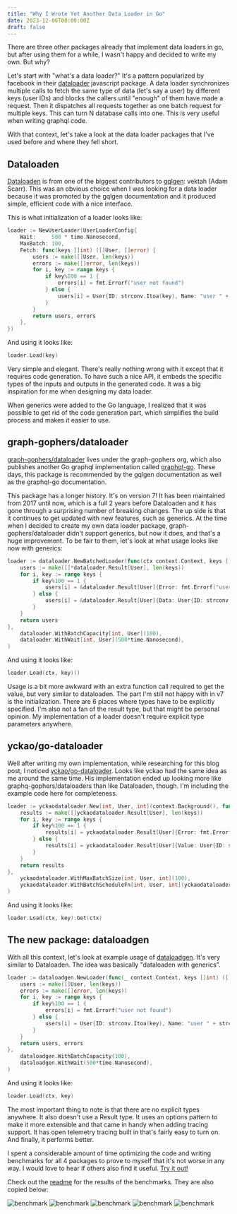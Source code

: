 ```yaml
---
title: "Why I Wrote Yet Another Data Loader in Go"
date: 2023-12-06T00:00:00Z
draft: false
---
```


There are three other packages already that implement data loaders in go, but after using them for a while, I wasn't happy and decided to write my own. But why?

Let's start with "what's a data loader?" It's a pattern popularized by facebook in their [dataloader](https://github.com/graphql/dataloader) javascript package. A data loader synchronizes multiple calls to fetch the same type of data (let's say a user) by different keys (user IDs) and blocks the callers until "enough" of them have made a request. Then it dispatches all requests together as one batch request for multiple keys. This can turn N database calls into one. This is very useful when writing graphql code.

With that context, let's take a look at the data loader packages that I've used before and where they fell short.

## Dataloaden

[Dataloaden](https://github.com/vektah/dataloaden) is from one of the biggest contributors to [gqlgen](https://gqlgen.com/): vektah (Adam Scarr). This was an obvious choice when I was looking for a data loader because it was promoted by the gqlgen documentation and it produced simple, efficient code with a nice interface.

This is what initialization of a loader looks like:

```go
loader := NewUserLoader(UserLoaderConfig{
    Wait:     500 * time.Nanosecond,
    MaxBatch: 100,
    Fetch: func(keys []int) ([]User, []error) {
        users := make([]User, len(keys))
        errors := make([]error, len(keys))
        for i, key := range keys {
            if key%100 == 1 {
                errors[i] = fmt.Errorf("user not found")
            } else {
                users[i] = User{ID: strconv.Itoa(key), Name: "user " + strconv.Itoa(key)}
            }
        }
        return users, errors
    },
})
```
And using it looks like:
```go
loader.Load(key)
```
Very simple and elegant. There's really nothing wrong with it except that it requires code generation. To have such a nice API, it embeds the specific types of the inputs and outputs in the generated code. It was a big inspiration for me when designing my data loader.

When generics were added to the Go language, I realized that it was possible to get rid of the code generation part, which simplifies the build process and makes it easier to use.

## graph-gophers/dataloader

[graph-gophers/dataloader](https://github.com/graph-gophers/dataloader) lives under the graph-gophers org, which also publishes another Go graphql implementation called [graphql-go](https://github.com/graph-gophers/graphql-go). These days, this package is recommended by the gqlgen documentation as well as the graphql-go documentation.

This package has a longer history. It's on version 7! It has been maintained from 2017 until now, which is a full 2 years before Dataloaden and it has gone through a surprising number of breaking changes. The up side is that it continues to get updated with new features, such as generics. At the time when I decided to create my own data loader package, graph-gophers/dataloader didn't support generics, but now it does, and that's a huge improvement. To be fair to them, let's look at what usage looks like now with generics:

```go
loader := dataloader.NewBatchedLoader(func(ctx context.Context, keys []int) []*dataloader.Result[User] {
    users := make([]*dataloader.Result[User], len(keys))
    for i, key := range keys {
        if key%100 == 1 {
            users[i] = &dataloader.Result[User]{Error: fmt.Errorf("user not found")}
        } else {
            users[i] = &dataloader.Result[User]{Data: User{ID: strconv.Itoa(key), Name: "user " + strconv.Itoa(key)}}
        }
    }
    return users
},
    dataloader.WithBatchCapacity[int, User](100),
    dataloader.WithWait[int, User](500*time.Nanosecond),
)
```
And using it looks like:
```go
loader.Load(ctx, key)()
```

Usage is a bit more awkward with an extra function call required to get the value, but very similar to dataloaden. The part I'm still not happy with in v7 is the initialization. There are 6 places where types have to be explicitly specified. I'm also not a fan of the result type, but that might be personal opinion. My implementation of a loader doesn't require explicit type parameters anywhere.

## yckao/go-dataloader

Well after writing my own implementation, while researching for this blog post, I noticed [yckao/go-dataloader](https://github.com/yckao/go-dataloader). Looks like yckao had the same idea as me around the same time. His implementation ended up looking more like graphq-gophers/dataloaders than like Dataloaden, though. I'm including the example code here for completeness.

```go
loader := yckaodataloader.New[int, User, int](context.Background(), func(_ context.Context, keys []int) []yckaodataloader.Result[User] {
    results := make([]yckaodataloader.Result[User], len(keys))
    for i, key := range keys {
        if key%100 == 1 {
            results[i] = yckaodataloader.Result[User]{Error: fmt.Errorf("user not found")}
        } else {
            results[i] = yckaodataloader.Result[User]{Value: User{ID: strconv.Itoa(key), Name: "user " + strconv.Itoa(key)}}
        }
    }
    return results
},
    yckaodataloader.WithMaxBatchSize[int, User, int](100),
    yckaodataloader.WithBatchScheduleFn[int, User, int](yckaodataloader.NewTimeWindowScheduler(500*time.Nanosecond)),
)
```
And using it looks like:
```go
loader.Load(ctx, key).Get(ctx)
```

## The new package: dataloadgen

With all this context, let's look at example usage of [dataloadgen](https://github.com/vikstrous/dataloadgen). It's very similar to Dataloaden. The idea was basically "dataloaden with generics".

```go
loader := dataloadgen.NewLoader(func(_ context.Context, keys []int) ([]User, []error) {
    users := make([]User, len(keys))
    errors := make([]error, len(keys))
    for i, key := range keys {
        if key%100 == 1 {
            errors[i] = fmt.Errorf("user not found")
        } else {
            users[i] = User{ID: strconv.Itoa(key), Name: "user " + strconv.Itoa(key)}
        }
    }
    return users, errors
},
    dataloadgen.WithBatchCapacity(100),
    dataloadgen.WithWait(500*time.Nanosecond),
)
```
And using it looks like:
```go
loader.Load(ctx, key)
```

The most important thing to note is that there are no explicit types anywhere. It also doesn't use a Result type. It uses an options pattern to make it more extensible and that came in handy when adding tracing support. It has open telemetry tracing built in that's fairly easy to turn on. And finally, it performs better.

I spent a considerable amount of time optimizing the code and writing benchmarks for all 4 packages to prove to myself that it's not worse in any way. I would love to hear if others also find it useful. [Try it out!](https://github.com/vikstrous/dataloadgen)

Check out the [readme](https://github.com/vikstrous/dataloadgen) for the results of the benchmarks. They are also copied below:

![benchmark](/images/why-i-wrote-yet-another-data-loader-in-go/init.png)
![benchmark](/images/why-i-wrote-yet-another-data-loader-in-go/cached.png)
![benchmark](/images/why-i-wrote-yet-another-data-loader-in-go/unique_keys.png)
![benchmark](/images/why-i-wrote-yet-another-data-loader-in-go/10_concurrently.png)
![benchmark](/images/why-i-wrote-yet-another-data-loader-in-go/all_in_one_request.png)
